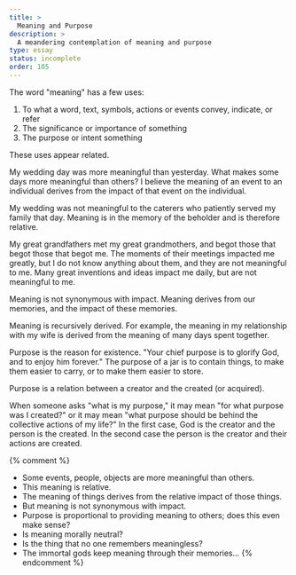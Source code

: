 ```yaml
---
title: >
  Meaning and Purpose
description: >
  A meandering contemplation of meaning and purpose
type: essay
status: incomplete
order: 105
---
```


The word "meaning" has a few uses:

1. To what a word, text, symbols, actions or events convey, indicate, or refer
2. The significance or importance of something
3. The purpose or intent something

These uses appear related.

My wedding day was more meaningful than yesterday.  What makes some days more meaningful than others?  I believe the meaning of an event to an individual derives from the impact of that event on the individual.

My wedding was not meaningful to the caterers who patiently served my family that day.  Meaning is in the memory of the beholder and is therefore relative.

My great grandfathers met my great grandmothers, and begot those that begot those that begot me.  The moments of their meetings impacted me greatly, but I do not know anything about them, and they are not meaningful to me.  Many great inventions and ideas impact me daily, but are not meaningful to me.

Meaning is not synonymous with impact.  Meaning derives from our memories, and the impact of these memories.

Meaning is recursively derived.  For example, the meaning in my relationship with my wife is derived from the meaning of many days spent together.

Purpose is the reason for existence.  "Your chief purpose is to glorify God, and to enjoy him forever."  The purpose of a jar is to contain things, to make them easier to carry, or to make them easier to store.

Purpose is a relation between a creator and the created (or acquired).

When someone asks "what is my purpose," it may mean "for what purpose was I created?" or it may mean "what purpose should be behind the collective actions of my life?"  In the first case, God is the creator and the person is the created. In the second case the person is the creator and their actions are created.

{% comment %}
- Some events, people, objects are more meaningful than others.
- This meaning is relative.
- The meaning of things derives from the relative impact of those things.
- But meaning is not synonymous with impact.
- Purpose is proportional to providing meaning to others; does this even make sense?
- Is meaning morally neutral?
- Is the thing that no one remembers meaningless?
- The immortal gods keep meaning through their memories...
{% endcomment %}
